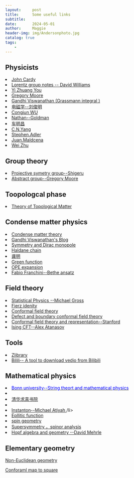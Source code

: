 ```yaml
---
layout:     post
title:      Some useful links  
subtitle:   
date:       2024-05-01
author:     Maggie
header-img: img/Andersonphoto.jpg
catalog: true
tags:
    - 
---
```





## Physicists

<li><a href="http://www-thphys.physics.ox.ac.uk/people/JohnCardy/"> 
John Cardy 
</a></li>

<li><a href="https://public.websites.umich.edu/~williams/"> 
Lorentz group notes -- David Williams
</a></li>


<li><a href="https://everettyou.github.io/research/"> 
Yi Zhuang You
</a></li>

<li><a href="https://www.physics.rutgers.edu/~gmoore/"> 
Gregory Moore
</a></li>

<li><a href="https://gandhiviswanathan.wordpress.com/2018/10/16/berezin-integration-of-grassmann-variables/"> 
Gandhi Viswanathan (Grassmann integral )
</a></li>

<li><a href="https://pld.nju.edu.cn/"> 
电磁学--刘俊明
</a></li>


<li><a href="https://wucj.lab.westlake.edu.cn/"> 
Congjun WU
</a></li>


<li><a href="https://www.nathan-goldman-physics.com/"> 
Nathan--Goldman
</a></li>

<li><a href="https://phy.ntnu.edu.tw/~changmc/"> 
车明昌
</a></li>


<li>
<a href="http://insti.physics.sunysb.edu/ITP/symmetries-99/program.html"> 
C.N.Yang 
</a></li>


<li>
<a href="https://www.ias.edu/sns/adler"> 
Stephen.Adler
</a></li>


<li>
<a href="https://www.ias.edu/sns/malda"> 
Juan.Maldcena
</a></li>

<li>
<a href="https://quantum-many-body-theory.lab.westlake.edu.cn/index.html"> 
Wei Zhu
</a></li>



## Group theory

<li><a href="https://www.math.nagoya-u.ac.jp/~yamagami/"> 
Projective symetry group--Shigeru
</a></li>

<li><a href="https://www.physics.rutgers.edu/~gmoore/618Spring2018/"> 
Abstract group--Gregory Moore
</a></li>

## Toopologcal phase
<li><a href="https://grushingroup.cnrs.fr/lectures-and-resources/physics_lectures/"> 
Theory of Topological Matter
</a></li>

## Condense matter physics


<li><a href="https://people.phys.ethz.ch/~ivanov/cmt/1213/"> 
Condense matter theory
</a></li>

<li><a href="https://gandhiviswanathan.wordpress.com/2018/10/16/berezin-integration-of-grassmann-variables/"> 
Gandhi Viswanathan's Blog
</a></li>


<li><a href="https://galileoandeinstein.phys.virginia.edu/Elec_Mag/2022_Lectures/EM_44_Symmetries_Monopole.html"> 
Symmetry and Dirac monopole
</a></li>


<li><a href="https://zhuanlan.zhihu.com/p/23690915"> 
Haldane chain 
</a></li>

<li><a href="http://home.ustc.edu.cn/~lxsphys/index.html"> 
龚明
</a></li>

<li><a href="https://www.tkm.kit.edu/downloads/ss2016_tkm2/TKM2_9.pdf"> 
Green function 
</a></li>

<li><a href="https://www.physics.umd.edu/courses/Phys851/"> 
OPE expansion 
</a></li>

<li><a href="https://people.sissa.it/~ffranchi/"> 
Fabio Franchini--Bethe ansatz 
</a></li>


## Field theory 



<li><a href="http://hitoshi.berkeley.edu/230A/"> 
Statistical Physics --Michael Gross
</a></li>

<li><a href="https://professores.ift.unesp.br/ricardo.matheus/files/courses/2020tqc1/"> 
Fierz idenity
</a></li>

<li><a href="https://conf.itp.phys.ethz.ch/esi-school/lecture-notes.html"> 
Conformal field theory
</a></li>

<li><a href="https://www.ggi.infn.it/laces/LACES21/CFTdefects21.html"> 
Defect and boundary conformal field theory
</a></li>

<li><a href="http://sporadic.stanford.edu/conformal/"> 
Conformal field theory and representation--Stanford
</a></li>

<li><a href="https://abatanasov.com/#books"> 
Ising CFT--Alex Atanasov
</a></li>




## Tools



<li><a href="https://zh.z-library.se/s/?q=Symmetry%2C+Representations%2C+and+Invariants+%F0%9F%94%8D"> 
Zlibrary
</a></li>

<li><a href="https://pypi.org/project/bilili/"> 
Bilili-- A tool to download vedio from Bilibili
</a></li>

## Mathematical physics

<li>
<a href="http://www.th.physik.uni-bonn.de/klemm/teaching.php"> 
<span style="color: blue;">  Bonn university--String theort and mathematical physics
</a>
<li>


<li>
<a href="http://archive.ymsc.tsinghua.edu.cn/"> 
清华求真书院
</a>
<li>


<li>
<a href="
https://celebratio.org/Atiyah_MF/article/41/">
Instanton--Michael Atiyah
</a>
/li>


<li>
<a href="
https://mymatexnotes.blogspot.com/2023/01/infinite-series-involving-sech2n-pi-s.html?m=1">
Epllitic function
</a>
</li>



<li>
<a href="
https://nicolas-ginoux.perso.math.cnrs.fr/">
spin geometry
</a>
</li>


<li>
<a href="
https://www.math.ucla.edu/~vsv/papers/ch6.pdf">
Supersymmetry ，spinor analysis
</a>
</li>


<li>
<a href="
https://pi.math.cornell.edu/~dmehrle/notes/">
Hopf algebra and geometry --David Mehrle
</a>
</li>



## Elementary geometry


<a href="
http://www.malinc.se/noneuclidean/en/circleinversion.php">
Non-Euclidean geometry
</a>
</li>

<a href="
https://www.chebfun.org/examples/complex/ConformalSquare.html">
Conforaml map to square 
</a>
</li>
